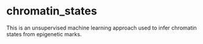 # chromatin_states
This is an unsupervised machine learning approach used to infer chromatin states from epigenetic marks.
